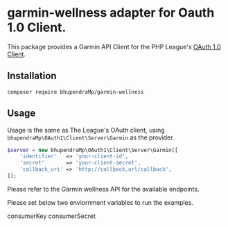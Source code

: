 # garmin-wellness adapter for Oauth 1.0 Client.

This package provides a Garmin API Client for the PHP League's [OAuth 1.0 Client](https://github.com/thephpleague/oauth1-client).

## Installation

```
composer require bhupendraMp/garmin-wellness
```

## Usage

Usage is the same as The League's OAuth client, using `bhupendraMp\OAuth1\Client\Server\Garmin` as the provider.

```php
$server = new bhupendraMp\OAuth1\Client\Server\Garmin([
    'identifier'   => 'your-client-id',
    'secret'       => 'your-client-secret',
    'callback_uri' => 'http://callback.url/callback',
]);
```

Please refer to the Garmin wellness API for the available endpoints.

Please set below two enviornment variables to run the examples.

consumerKey
consumerSecret
